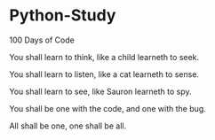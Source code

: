 # Python-Study

100 Days of Code

You shall learn to think, like a child learneth to seek.

You shall learn to listen, like a cat learneth to sense.

You shall learn to see, like Sauron learneth to spy.

You shall be one with the code, and one with the bug.

All shall be one, one shall be all.
